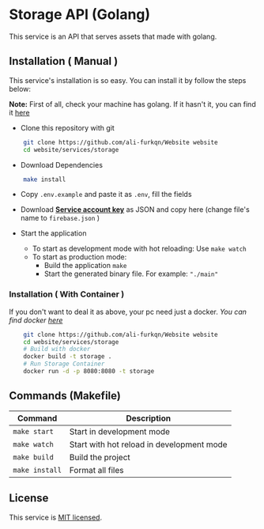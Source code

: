 # Storage API (Golang)

This service is an API that serves assets that made with golang.

## Installation ( Manual )

This service's installation is so easy. You can install it by follow the steps below:

**Note:**  First of all, check your machine has golang. If it hasn't it, you can find it [here](https://golang.org/)

- Clone this repository with git

```sh
    git clone https://github.com/ali-furkqn/Website website
    cd website/services/storage
```

- Download Dependencies

```sh
    make install
```

- Copy `.env.example` and paste it as `.env`, fill the fields
- Download [**Service account key**](https://console.cloud.google.com/apis/credentials/serviceaccountkey) as JSON and copy here (change file's name to `firebase.json` )

- Start the application
    - To start as development mode with hot reloading: Use `make watch`
    - To start as production mode:
        - Build the application `make`
        - Start the generated binary file. For example: `"./main"`

### Installation ( With Container )

If you don't want to deal it as above, your pc need just a docker. *You can find docker [here](https://www.docker.com/get-started)*

```sh
    git clone https://github.com/ali-furkqn/Website website
    cd website/services/storage
    # Build with docker
    docker build -t storage .
    # Run Storage Container
    docker run -d -p 8080:8080 -t storage
```



## Commands (Makefile)

|   Command                 | Description                               |
|---------------------------|-------------------------------------------|
|`make start`               | Start in development mode                 |
|`make watch`               | Start with hot reload in development mode |
|`make build`               | Build the project                         |
|`make install`             | Format all files                          |

## License

This service is [MIT licensed](./blob/master/LICENSE).
